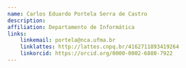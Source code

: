 ```yaml
---
name: Carlos Eduardo Portela Serra de Castro
description: 
affiliation: Departamento de Informática
links:
	linkemail: portela@nca.ufma.br 
	linklattes: http://lattes.cnpq.br/4162711893419264
	linkorcid: https://orcid.org/0000-0002-6880-7922
---
```


